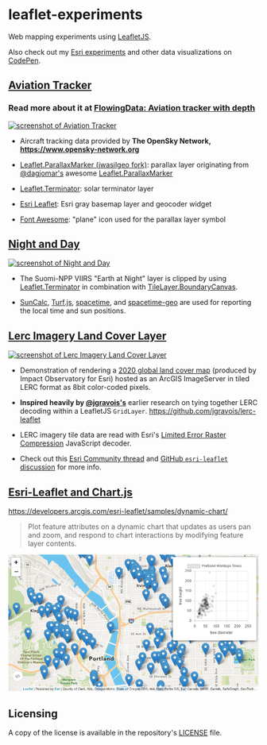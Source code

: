 # leaflet-experiments

Web mapping experiments using [LeafletJS](https://leafletjs.com/).

Also check out my [Esri experiments](https://github.com/jwasilgeo/esri-experiments) and other data visualizations on [CodePen](https://codepen.io/jwasilgeo/).

## [Aviation Tracker](https://jwasilgeo.github.io/leaflet-experiments/aviation/)

### Read more about it at [**FlowingData: Aviation tracker with depth**](https://flowingdata.com/2017/09/15/aviation-tracker-with-depth/)

[![screenshot of Aviation Tracker](https://raw.githubusercontent.com/jwasilgeo/leaflet-experiments/master/aviation/aviation-tracker-screenshot.png)](https://jwasilgeo.github.io/leaflet-experiments/aviation/)

- Aircraft tracking data provided by **The OpenSky Network, <https://www.opensky-network.org>**

- [Leaflet.ParallaxMarker (jwasilgeo fork)](https://github.com/jwasilgeo/Leaflet.ParallaxMarker): parallax layer originating from [@dagjomar's](https://github.com/dagjomar) awesome [Leaflet.ParallaxMarker](https://github.com/dagjomar/Leaflet.ParallaxMarker)

- [Leaflet.Terminator](https://github.com/joergdietrich/Leaflet.Terminator): solar terminator layer

- [Esri Leaflet](https://esri.github.io/esri-leaflet/): Esri gray basemap layer and geocoder widget

- [Font Awesome](https://fontawesome.com/): "plane" icon used for the parallax layer symbol

## [Night and Day](https://jwasilgeo.github.io/leaflet-experiments/night-and-day/)

[![screenshot of Night and Day](https://raw.githubusercontent.com/jwasilgeo/leaflet-experiments/master/night-and-day/night-and-day-screenshot.png)](https://jwasilgeo.github.io/leaflet-experiments/night-and-day/)

- The Suomi-NPP VIIRS "Earth at Night" layer is clipped by using [Leaflet.Terminator](https://github.com/joergdietrich/Leaflet.Terminator) in combination with [TileLayer.BoundaryCanvas](https://github.com/aparshin/leaflet-boundary-canvas).

- [SunCalc](https://github.com/mourner/suncalc), [Turf.js](http://turfjs.org/), [spacetime](https://spencermountain.github.io/spacetime/), and [spacetime-geo](https://spencermountain.github.io/spacetime/) are used for reporting the local time and sun positions.

## [Lerc Imagery Land Cover Layer](https://jwasilgeo.github.io/leaflet-experiments/lerc-landcover/)

[![screenshot of Lerc Imagery Land Cover Layer](https://raw.githubusercontent.com/jwasilgeo/leaflet-experiments/master/lerc-landcover/lerc-landcover-screenshot.png)](https://jwasilgeo.github.io/leaflet-experiments/lerc-landcover/)

- Demonstration of rendering a [2020 global land cover map](https://www.arcgis.com/home/item.html?id=d6642f8a4f6d4685a24ae2dc0c73d4ac) (produced by Impact Observatory for Esri) hosted as an ArcGIS ImageServer in tiled LERC format as 8bit color-coded pixels.

- **Inspired heavily by [@jgravois's](https://github.com/jgravois)** earlier research on tying together LERC decoding within a LeafletJS `GridLayer`. <https://github.com/jgravois/lerc-leaflet>

- LERC imagery tile data are read with Esri's [Limited Error Raster Compression](https://github.com/Esri/lerc/) JavaScript decoder.

- Check out this [Esri Community thread](https://community.esri.com/t5/esri-leaflet-questions/how-to-diagnose-error-rendering-esri-2020-land/m-p/1079790) and [GitHub `esri-leaflet` discussion](https://github.com/Esri/esri-leaflet/issues/726) for more info.

## [Esri-Leaflet and Chart.js](https://developers.arcgis.com/esri-leaflet/samples/dynamic-chart/)

<https://developers.arcgis.com/esri-leaflet/samples/dynamic-chart/>

> Plot feature attributes on a dynamic chart that updates as users pan and zoom, and respond to chart interactions by modifying feature layer contents.

[![screenshot of Esri-Leaflet and Chart.js](https://raw.githubusercontent.com/jwasilgeo/leaflet-experiments/master/esri-leaflet/dynamic-chart-screenshot.png)](https://developers.arcgis.com/esri-leaflet/samples/dynamic-chart/)

## Licensing

A copy of the license is available in the repository's [LICENSE](./LICENSE.md) file.
